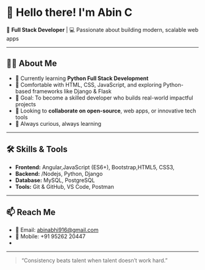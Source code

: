 # 👋 Hello there! I'm Abin C

🚀 **Full Stack Developer** | 💻 Passionate about building modern, scalable web apps

---

## 👨‍💻 About Me

- 🌱 Currently learning **Python Full Stack Development**
- 🔧 Comfortable with HTML, CSS, JavaScript, and exploring Python-based frameworks like Django & Flask
- 🎯 Goal: To become a skilled developer who builds real-world impactful projects
- 🤝 Looking to **collaborate on open-source**, web apps, or innovative tech tools
- 🧠 Always curious, always learning

---

## 🛠️ Skills & Tools
- **Frontend:**  Angular,JavaScript (ES6+), Bootstrap,HTML5, CSS3, 
- **Backend:** /Nodejs, Python, Django
- **Database:** MySQL, PostgreSQL
- **Tools:** Git & GitHub, VS Code, Postman

---

## 📫 Reach Me
- 📧 Email: [abinabhi916@gmail.com](mailto:abinabhi916@gmail.com)  
- 📱 Mobile: +91 95262 20447  
-

---

> “Consistency beats talent when talent doesn’t work hard.”

<!---
ABIN008/ABIN008 is a ✨ special ✨ repository because its `README.md` (this file) appears on your GitHub profile.
You can click the Preview link to take a look at your changes.
--->
